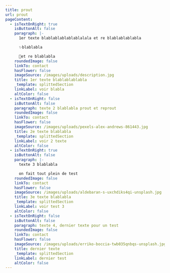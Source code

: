```yaml
---
title: prout
url: prout
pageContent:
  - isTextOnRight: true
    isButtonAlt: false
    paragraph: |-
      1er texte blablablablablablalala et re blablablablabla 

      ✨blablabla

      💫et re blablabla
    roundedImage: false
    linkTo: contact
    hasFlower: false
    imageSource: /images/uploads/description.jpg
    title: 1er texte blablablablabla
    _template: splittedSection
    linkLabel: voir blabla
    altColor: false
  - isTextOnRight: false
    isButtonAlt: false
    paragraph: texte 2 blablabla prout et reprout
    roundedImage: false
    linkTo: contact
    hasFlower: false
    imageSource: /images/uploads/pexels-alex-andrews-861443.jpg
    title: 2e texte blablabla
    _template: splittedSection
    linkLabel: voir 2 texte
    altColor: false
  - isTextOnRight: true
    isButtonAlt: false
    paragraph: |-
      texte 3 blablabla 

      on fait tout plein de test
    roundedImage: false
    linkTo: contact
    hasFlower: false
    imageSource: /images/uploads/aldebaran-s-uxchdiks4qi-unsplash.jpg
    title: 3e texte blablabla
    _template: splittedSection
    linkLabel: voir test 3
    altColor: false
  - isTextOnRight: false
    isButtonAlt: false
    paragraph: texte 4, dernier texte pour un test
    roundedImage: false
    linkTo: contact
    hasFlower: false
    imageSource: /images/uploads/erriko-boccia-twb035qnbqs-unsplash.jpg
    title: dernier texte
    _template: splittedSection
    linkLabel: dernier test
    altColor: false
---
```

